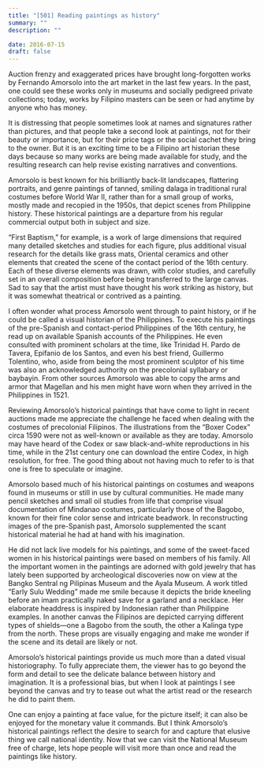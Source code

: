 ```yaml
---
title: "[501] Reading paintings as history"
summary: ""
description: ""

date: 2016-07-15
draft: false
---
```


Auction frenzy and exaggerated prices have brought long-forgotten works by Fernando Amorsolo into the art market in the last few years. In the past, one could see these works only in museums and socially pedigreed private collections; today, works by Filipino masters can be seen or had anytime by anyone who has money.

It is distressing that people sometimes look at names and signatures rather than pictures, and that people take a second look at paintings, not for their beauty or importance, but for their price tags or the social cachet they bring to the owner. But it is an exciting time to be a Filipino art historian these days because so many works are being made available for study, and the resulting research can help revise existing narratives and conventions.

Amorsolo is best known for his brilliantly back-lit landscapes, flattering portraits, and genre paintings of tanned, smiling dalaga in traditional rural costumes before World War II, rather than for a small group of works, mostly made and recopied in the 1950s, that depict scenes from Philippine history. These historical paintings are a departure from his regular commercial output both in subject and size.

“First Baptism,” for example, is a work of large dimensions that required many detailed sketches and studies for each figure, plus additional visual research for the details like grass mats, Oriental ceramics and other elements that created the scene of the contact period of the 16th century. Each of these diverse elements was drawn, with color studies, and carefully set in an overall composition before being transferred to the large canvas. Sad to say that the artist must have thought his work striking as history, but it was somewhat theatrical or contrived as a painting.

I often wonder what process Amorsolo went through to paint history, or if he could be called a visual historian of the Philippines. To execute his paintings of the pre-Spanish and contact-period Philippines of the 16th century, he read up on available Spanish accounts of the Philippines. He even consulted with prominent scholars at the time, like Trinidad H. Pardo de Tavera, Epifanio de los Santos, and even his best friend, Guillermo Tolentino, who, aside from being the most prominent sculptor of his time was also an acknowledged authority on the precolonial syllabary or baybayin. From other sources Amorsolo was able to copy the arms and armor that Magellan and his men might have worn when they arrived in the Philippines in 1521.

Reviewing Amorsolo’s historical paintings that have come to light in recent auctions made me appreciate the challenge he faced when dealing with the costumes of precolonial Filipinos. The illustrations from the “Boxer Codex” circa 1590 were not as well-known or available as they are today. Amorsolo may have heard of the Codex or saw black-and-white reproductions in his time, while in the 21st century one can download the entire Codex, in high resolution, for free. The good thing about not having much to refer to is that one is free to speculate or imagine.

Amorsolo based much of his historical paintings on costumes and weapons found in museums or still in use by cultural communities. He made many pencil sketches and small oil studies from life that comprise visual documentation of Mindanao costumes, particularly those of the Bagobo, known for their fine color sense and intricate beadwork. In reconstructing images of the pre-Spanish past, Amorsolo supplemented the scant historical material he had at hand with his imagination.

He did not lack live models for his paintings, and some of the sweet-faced women in his historical paintings were based on members of his family. All the important women in the paintings are adorned with gold jewelry that has lately been supported by archeological discoveries now on view at the Bangko Sentral ng Pilipinas Museum and the Ayala Museum. A work titled “Early Sulu Wedding” made me smile because it depicts the bride kneeling before an imam practically naked save for a garland and a necklace. Her elaborate headdress is inspired by Indonesian rather than Philippine examples. In another canvas the Filipinos are depicted carrying different types of shields—one a Bagobo from the south, the other a Kalinga type from the north. These props are visually engaging and make me wonder if the scene and its detail are likely or not.

Amorsolo’s historical paintings provide us much more than a dated visual historiography. To fully appreciate them, the viewer has to go beyond the form and detail to see the delicate balance between history and imagination. It is a professional bias, but when I look at paintings I see beyond the canvas and try to tease out what the artist read or the research he did to paint them.

One can enjoy a painting at face value, for the picture itself; it can also be enjoyed for the monetary value it commands. But I think Amorsolo’s historical paintings reflect the desire to search for and capture that elusive thing we call national identity. Now that we can visit the National Museum free of charge, lets hope people will visit more than once and read the paintings like history.
